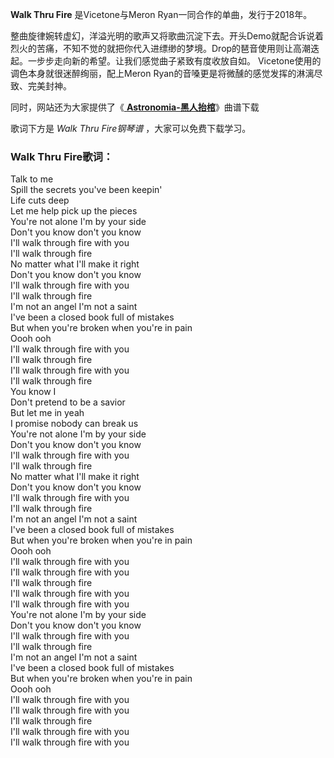

**Walk Thru Fire** 是Vicetone与Meron Ryan一同合作的单曲，发行于2018年。

整曲旋律婉转虚幻，洋溢光明的歌声又将歌曲沉淀下去。开头Demo就配合诉说着烈火的苦痛，不知不觉的就把你代入进缥缈的梦境。Drop的琶音使用则让高潮迭起。一步步走向新的希望。让我们感觉曲子紧致有度收放自如。
Vicetone使用的调色本身就很迷醉绚丽，配上Meron Ryan的音嗓更是将微醺的感觉发挥的淋漓尽致、完美封神。

同时，网站还为大家提供了《[ **Astronomia-黑人抬棺**](Music-11416-Astronomia-黑人抬棺-电音神曲.html
"Astronomia-黑人抬棺")》曲谱下载

歌词下方是 _Walk Thru Fire钢琴谱_ ，大家可以免费下载学习。

### Walk Thru Fire歌词：

Talk to me  
Spill the secrets you've been keepin'  
Life cuts deep  
Let me help pick up the pieces  
You're not alone I'm by your side  
Don't you know don't you know  
I'll walk through fire with you  
I'll walk through fire  
No matter what I'll make it right  
Don't you know don't you know  
I'll walk through fire with you  
I'll walk through fire  
I'm not an angel I'm not a saint  
I've been a closed book full of mistakes  
But when you're broken when you're in pain  
Oooh ooh  
I'll walk through fire with you  
I'll walk through fire  
I'll walk through fire with you  
I'll walk through fire  
You know I  
Don't pretend to be a savior  
But let me in yeah  
I promise nobody can break us  
You're not alone I'm by your side  
Don't you know don't you know  
I'll walk through fire with you  
I'll walk through fire  
No matter what I'll make it right  
Don't you know don't you know  
I'll walk through fire with you  
I'll walk through fire  
I'm not an angel I'm not a saint  
I've been a closed book full of mistakes  
But when you're broken when you're in pain  
Oooh ooh  
I'll walk through fire with you  
I'll walk through fire with you  
I'll walk through fire  
I'll walk through fire with you  
I'll walk through fire with you  
You're not alone I'm by your side  
Don't you know don't you know  
I'll walk through fire with you  
I'll walk through fire  
I'm not an angel I'm not a saint  
I've been a closed book full of mistakes  
But when you're broken when you're in pain  
Oooh ooh  
I'll walk through fire with you  
I'll walk through fire with you  
I'll walk through fire  
I'll walk through fire with you  
I'll walk through fire with you

